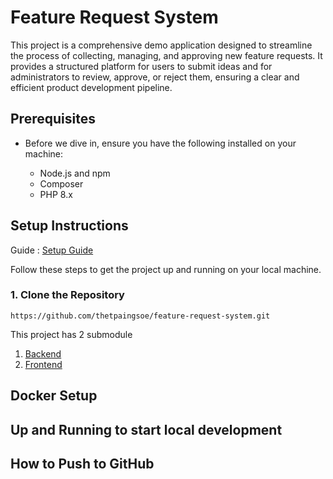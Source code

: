 # Feature Request System

This project is a comprehensive demo application designed to streamline the process of collecting, managing, and approving new feature requests. It provides a structured platform for users to submit ideas and for administrators to review, approve, or reject them, ensuring a clear and efficient product development pipeline.

## Prerequisites  
- Before we dive in, ensure you have the following installed on your machine:  

    - Node.js and npm
    - Composer
    - PHP 8.x

## Setup Instructions  

Guide : [Setup Guide](./docs/setup-guide.md)

Follow these steps to get the project up and running on your local machine.

### 1. Clone the Repository  

    https://github.com/thetpaingsoe/feature-request-system.git

This project has 2 submodule
1. [Backend](https://github.com/thetpaingsoe/feature-request-system-be)
2. [Frontend](https://github.com/thetpaingsoe/feature-request-system-fe)

## Docker Setup

## Up and Running to start local development

## How to Push to GitHub
